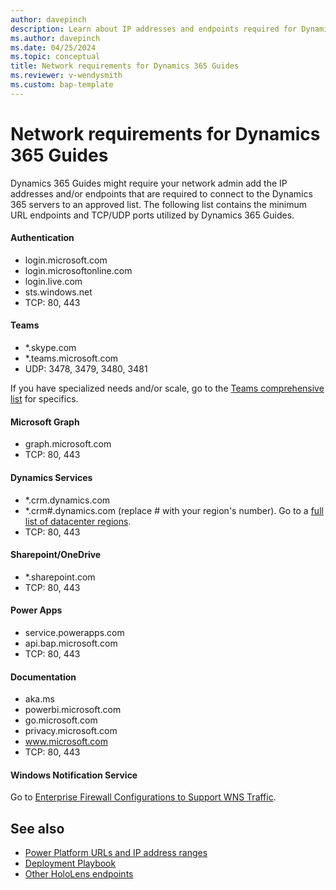 ```yaml
---
author: davepinch
description: Learn about IP addresses and endpoints required for Dynamics 365 Guides.
ms.author: davepinch
ms.date: 04/25/2024
ms.topic: conceptual
title: Network requirements for Dynamics 365 Guides
ms.reviewer: v-wendysmith
ms.custom: bap-template
---
```


# Network requirements for Dynamics 365 Guides

Dynamics 365 Guides might require your network admin add the IP addresses and/or endpoints that are required to connect to the Dynamics 365 servers to an approved list. The following list contains the minimum URL endpoints and TCP/UDP ports utilized by Dynamics 365 Guides.

#### Authentication

- login.microsoft.com
- login.microsoftonline.com
- login.live.com
- sts.windows.net
- TCP: 80, 443

#### Teams

- *.skype.com
- *.teams.microsoft.com
- UDP: 3478, 3479, 3480, 3481

If you have specialized needs and/or scale, go to the [Teams comprehensive list](/microsoftteams/prepare-network) for specifics.

#### Microsoft Graph

- graph.microsoft.com
- TCP: 80, 443

#### Dynamics Services

- *.crm.dynamics.com
- *.crm#.dynamics.com (replace # with your region's number). Go to a [full list of datacenter regions](/power-platform/admin/new-datacenter-regions).
- TCP: 80, 443

#### Sharepoint/OneDrive

- *.sharepoint.com
- TCP: 80, 443

#### Power Apps

- service.powerapps.com
- api.bap.microsoft.com
- TCP: 80, 443

#### Documentation 

- aka.ms
- powerbi.microsoft.com
- go.microsoft.com
- privacy.microsoft.com
- www.microsoft.com 
- TCP: 80, 443

#### Windows Notification Service

Go to [Enterprise Firewall Configurations to Support WNS Traffic](/windows/apps/design/shell/tiles-and-notifications/firewall-allowlist-config).

## See also

- [Power Platform URLs and IP address ranges](/power-platform/admin/online-requirements#ip-addresses-and-urls)
- [Deployment Playbook](admin-deployment-playbook.md)
- [Other HoloLens endpoints](/hololens/hololens-offline)
